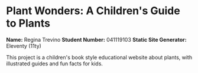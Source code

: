 # Plant Wonders: A Children's Guide to Plants

**Name:** Regina Trevino
**Student Number:** 041119103
**Static Site Generator:** Eleventy (11ty)

This project is a children's book style educational website about plants, with illustrated guides and fun facts for kids. 